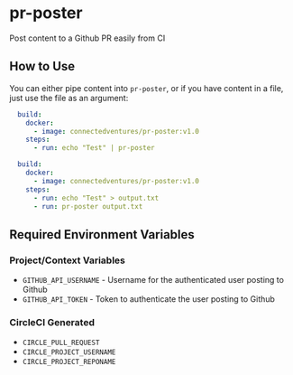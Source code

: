 # pr-poster

Post content to a Github PR easily from CI

## How to Use

You can either pipe content into `pr-poster`, or if you have content in a file, just use the file as an argument:

```yaml
  build:
    docker:
      - image: connectedventures/pr-poster:v1.0
    steps:
      - run: echo "Test" | pr-poster
```

```yaml
  build:
    docker:
      - image: connectedventures/pr-poster:v1.0
    steps:
      - run: echo "Test" > output.txt
      - run: pr-poster output.txt
```

## Required Environment Variables

### Project/Context Variables

* `GITHUB_API_USERNAME` - Username for the authenticated user posting to Github
* `GITHUB_API_TOKEN` - Token to authenticate the user posting to Github

### CircleCI Generated

* `CIRCLE_PULL_REQUEST`
* `CIRCLE_PROJECT_USERNAME`
* `CIRCLE_PROJECT_REPONAME`

